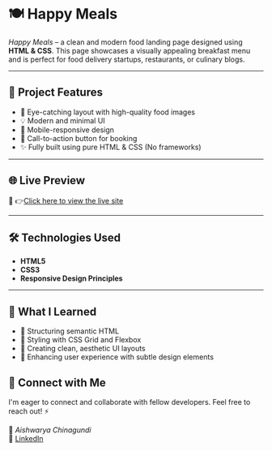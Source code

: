 # 🍽 Happy Meals

*Happy Meals* – a clean and modern food landing page designed using **HTML & CSS**. This page showcases a visually appealing breakfast menu and is perfect for food delivery startups, restaurants, or culinary blogs.

---

## 📌 Project Features
- 🍳 Eye-catching layout with high-quality food images  
- 💡 Modern and minimal UI  
- 📱 Mobile-responsive design  
- 🎯 Call-to-action button for booking  
- ✨ Fully built using pure HTML & CSS (No frameworks)

---

## 🌐 Live Preview
🔗 👉[Click here to view the live site](#)  <!-- # https://aishwarya152.github.io/Food-Order-Page/-->

---

## 🛠 Technologies Used
- **HTML5**  
- **CSS3**  
- **Responsive Design Principles**

---

## 🚀 What I Learned
- 🔹 Structuring semantic HTML  
- 🔹 Styling with CSS Grid and Flexbox  
- 🔹 Creating clean, aesthetic UI layouts  
- 🔹 Enhancing user experience with subtle design elements 


## 🤝 Connect with Me

I'm eager to connect and collaborate with fellow developers. Feel free to reach out! ⚡  

💼 *Aishwarya Chinagundi*  
🔗 [LinkedIn](https://www.linkedin.com/in/aishwarya-chinagundi-21a341356)
